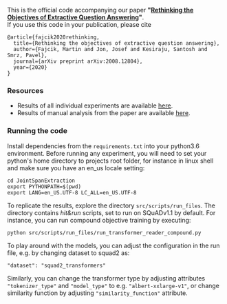 This is the official code accompanying our paper __"[Rethinking the Objectives of Extractive Question Answering](https://arxiv.org/abs/2008.12804)"__.  
If you use this code in your publication, please cite
```
@article{fajcik2020rethinking,
  title={Rethinking the objectives of extractive question answering},
  author={Fajcik, Martin and Jon, Josef and Kesiraju, Santosh and Smrz, Pavel},
  journal={arXiv preprint arXiv:2008.12804},
  year={2020}
}
```

### Resources
* Results of all individual experiments are available [here](https://docs.google.com/spreadsheets/d/1yYCWWLc40WlB-jUNf91oRIom6Pt57Iz73QMhpbwUyCY/edit?usp=sharing).
* Results of manual analysis from the paper are available [here](https://docs.google.com/spreadsheets/d/1_X1hrzrx31PKV-rIKqPlJJfqeH9I5KWeEQvLRzY9nXU/edit?usp=sharing).



### Running the code

Install dependencies from the `requirements.txt` into your python3.6 environment.
Before running any experiment, you will need to set your python's home directory to projects root folder, for instance in linux shell and make sure you have an en_us locale setting:
```
cd JointSpanExtraction
export PYTHONPATH=$(pwd)
export LANG=en_US.UTF-8 LC_ALL=en_US.UTF-8
```

To replicate the results, explore the directory `src/scripts/run_files`. The directory contains _hit&run_ scripts, set to run on SQuADv1.1 by default. For instance, you can run compound objective training by executing:
```
python src/scripts/run_files/run_transformer_reader_compound.py
```

To play around with the models, you can adjust the configuration in the run file, e.g. by changing dataset to squad2 as:
```
"dataset": "squad2_transformers"
```

Similarly, you can change the transformer type by adjusting attributes `"tokenizer_type"` and `"model_type"` to e.g. `"albert-xxlarge-v1"`, or change similarity function by 
adjusting `"similarity_function"` attribute.


